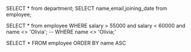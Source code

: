 

SELECT * from department;
SELECT name,email,joining_date from employee;

SELECT * from employee
WHERE salary > 55000 and salary < 60000 and name <> 'Olivia';
-- WHERE name <> 'Olivia;'

SELECT * FROM employee
ORDER BY name
ASC